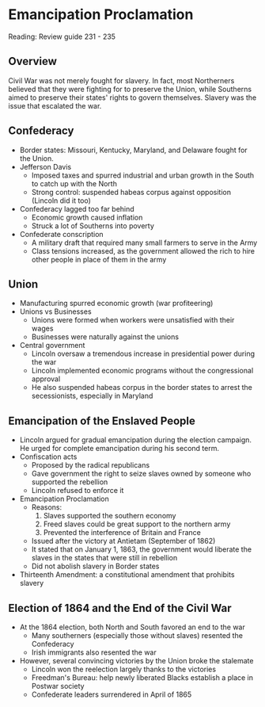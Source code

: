 # Emancipation Proclamation

Reading: Review guide 231 - 235

## Overview
Civil War was not merely fought for slavery. In fact, most Northerners believed that they were fighting for to preserve the Union, while Southerns aimed to preserve their states' rights to govern themselves. Slavery was the issue that escalated the war. 

## Confederacy
- Border states: Missouri, Kentucky, Maryland, and Delaware fought for the Union.
- Jefferson Davis
	* Imposed taxes and spurred industrial and urban growth in the South to catch up with the North
	* Strong control: suspended habeas corpus against opposition (Lincoln did it too)
- Confederacy lagged too far behind
	* Economic growth caused inflation
	* Struck a lot of Southerns into poverty
- Confederate conscription
	* A military draft that required many small farmers to serve in the Army
	* Class tensions increased, as the government allowed the rich to hire other people in place of them in the army

## Union
- Manufacturing spurred economic growth (war profiteering)
- Unions vs Businesses
	* Unions were formed when workers were unsatisfied with their wages
	* Businesses were naturally against the unions
- Central government
	* Lincoln oversaw a tremendous increase in presidential power during the war
	* Lincoln implemented economic programs without the congressional approval
	* He also suspended habeas corpus in the border states to arrest the secessionists, especially in Maryland

## Emancipation of the Enslaved People
- Lincoln argued for gradual emancipation during the election campaign. He urged for complete emancipation during his second term.
- Confiscation acts
	* Proposed by the radical republicans
	* Gave government the right to seize slaves owned by someone who supported the rebellion
	* Lincoln refused to enforce it
- Emancipation Proclamation
	* Reasons:
		1. Slaves supported the southern economy
		2. Freed slaves could be great support to the northern army
		3. Prevented the interference of Britain and France
	* Issued after the victory at Antietam (September of 1862)
	* It stated that on January 1, 1863, the government would liberate the slaves in the states that were still in rebellion
	* Did not abolish slavery in Border states
- Thirteenth Amendment: a constitutional amendment that prohibits slavery

## Election of 1864 and the End of the Civil War
- At the 1864 election, both North and South favored an end to the war
	* Many southerners (especially those without slaves) resented the Confederacy
	* Irish immigrants also resented the war
- However, several convincing victories by the Union broke the stalemate
	* Lincoln won the reelection largely thanks to the victories
	* Freedman's Bureau: help newly liberated Blacks establish a place in Postwar society
	* Confederate leaders surrendered in April of 1865






